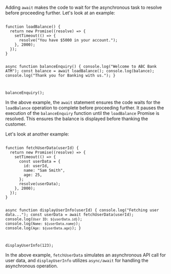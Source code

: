 Adding `await` makes the code
to wait for the asynchronous task
to resolve before proceeding further.
Let's look at an example:

<codeblock language="javascript" type="lesson">
<code>
function loadBalance() {
  return new Promise((resolve) => {
    setTimeout(() => {
      resolve("You have $5000 in your account.");
    }, 2000);
  });
}

async function balanceEnquiry() {
  console.log("Welcome to ABC Bank ATM");
  const balance = await loadBalance();
  console.log(balance);
  console.log("Thank you for Banking with us.");
}

balanceEnquiry();
</code>
</codeblock>

In the above example, the `await` statement
ensures the code waits for the `loadBalance`
operation to complete before proceeding further.
It pauses the execution of the `balanceEnquiry`
function until the `loadBalance` Promise is resolved.
This ensures the balance is displayed before
thanking the customer.

Let's look at another example:

<codeblock language="javascript" type="lesson">
<code>
function fetchUserData(userId) {
  return new Promise((resolve) => {
    setTimeout(() => {
      const userData = {
        id: userId,
        name: "Sam Smith",
        age: 25,
      };
      resolve(userData);
    }, 2000);
  });
}

async function displayUserInfo(userId) {
  console.log("Fetching user data...");
  const userData = await fetchUserData(userId);
  console.log(`User ID: ${userData.id}`);
  console.log(`Name: ${userData.name}`);
  console.log(`Age: ${userData.age}`);
}

displayUserInfo(123);
</code>
</codeblock>

In the above example, `fetchUserData` simulates
an asynchronous API call for user data,
and `displayUserInfo` utilizes `async/await`
for handling the asynchronous operation.
